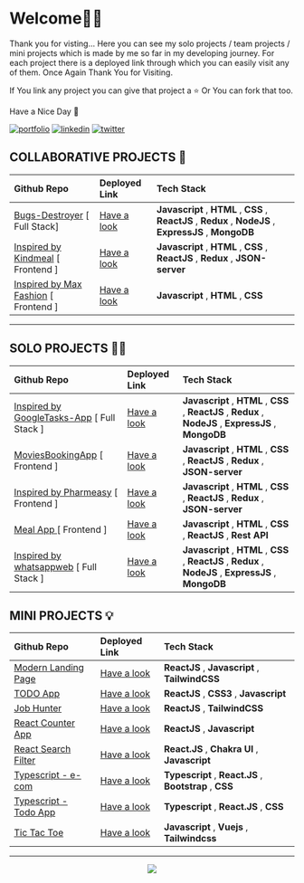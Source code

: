 

# Welcome🙏🏻

Thank you for visting... Here you can see my solo projects / team projects / mini projects which is made by me so far in my developing journey. For each project there is a deployed link through which you can easily visit any of them. Once Again Thank You for Visiting. 

If You link any project you can give that project a ⭐️ Or You can fork that too. 

Have a Nice Day 🙂


[![portfolio](https://img.shields.io/badge/my_portfolio-000?style=for-the-badge&logo=ko-fi&logoColor=white)](https://nitin-kadam-portfolio.netlify.app/)
[![linkedin](https://img.shields.io/badge/linkedin-0A66C2?style=for-the-badge&logo=linkedin&logoColor=white)](https://www.linkedin.com/in/nitin-kadam-6612831b3/)
[![twitter](https://img.shields.io/badge/twitter-1DA1F2?style=for-the-badge&logo=twitter&logoColor=white)](https://twitter.com/nitinkadam70)



## COLLABORATIVE   PROJECTS 👥
| Github Repo  |  Deployed Link   | Tech Stack |
| :-------- | :------- | :-------------------------------- |
|  [Bugs-Destroyer](https://github.com/aniket2910/Bugs-Destroyer) [ Full Stack] | [Have a look](https://bugs-destroyer.vercel.app/) | **Javascript** , **HTML** , **CSS** , **ReactJS** , **Redux** , **NodeJS** , **ExpressJS** , **MongoDB**|
|  [Inspired by Kindmeal](https://github.com/muskan2507/Kindmeal) [ Frontend ]| [Have a look](https://lustrous-hotteok-719fc7.netlify.app/) | **Javascript** , **HTML** , **CSS** , **ReactJS** , **Redux** , **JSON-server**|
|  [Inspired by Max Fashion](https://github.com/nitinkadam70/TeamMax) [ Frontend ] | [Have a look](https://gracious-brattain-5ae9f0.netlify.app/) | **Javascript** , **HTML** , **CSS** |
<hr>

## SOLO  PROJECTS 🏋🏻
| Github Repo  |  Deployed Link   | Tech Stack |
| :-------- | :------- | :-------------------------------- |
|  [Inspired by GoogleTasks-App](https://github.com/nitinkadam70/GoogleTasks-App) [ Full Stack ] | [Have a look](https://googletaskbynitin.netlify.app/) | **Javascript** , **HTML** , **CSS** , **ReactJS** , **Redux** , **NodeJS** , **ExpressJS** , **MongoDB** | <!--Add MERN STACK Projects-->
[MoviesBookingApp](https://github.com/nitinkadam70/MoviesBookingApp) [ Frontend ] | [Have a look](https://moviesbookingapp.netlify.app/) |  **Javascript** , **HTML** , **CSS** , **ReactJS** , **Redux** , **JSON-server** |
|  [Inspired by Pharmeasy](https://github.com/nitinkadam70/Pharmeasy) [ Frontend ] | [Have a look](https://pharmeasy-clone-nitinkadam.netlify.app/) |  **Javascript** , **HTML** , **CSS** , **ReactJS** , **Redux** , **JSON-server** |
|  [Meal App ](https://github.com/nitinkadam70/MealApp) [ Frontend ] | [Have a look](https://frolicking-arithmetic-f91072.netlify.app/home) | **Javascript** , **HTML** , **CSS** , **ReactJS** , **Rest API** |
|  [Inspired by whatsappweb](https://github.com/nitinkadam70/whatsappweb_clone) [ Full Stack ] | [Have a look](https://whatsappwebappclone.netlify.app/) | **Javascript** , **HTML** , **CSS** , **ReactJS** , **Redux** , **NodeJS** , **ExpressJS** , **MongoDB** |





## MINI   PROJECTS 💡
| Github Repo  |  Deployed Link   | Tech Stack |
| :-------- | :------- | :-------------------------------- |
[Modern Landing Page](https://github.com/Aakashvani/react-modern-landing-page)| [Have a look](https://eggeater.netlify.app/) | **ReactJS** , **Javascript** , **TailwindCSS**|
[TODO App](https://github.com/Aakashvani/react-todo-app) | [Have a look](https://react-todo-app-six-beta.vercel.app/) | **ReactJS** , **CSS3** , **Javascript** |
|  [Job Hunter](https://github.com/Aakashvani/job_hunter.com)| [Have a look](https://job-hunter-com.vercel.app/) | **ReactJS** , **TailwindCSS** |
|  [React Counter App](https://github.com/Aakashvani/react-counter)| [Have a look](https://testing-two-mu.vercel.app/) | **ReactJS** , **Javascript** |
|  [React Search Filter](https://github.com/Aakashvani/React-Mini-Projects/tree/main/react-search-filter)| [Have a look](https://react-search-filter-app.vercel.app/) | **React.JS** , **Chakra UI** , **Javascript** |
|  [Typescript - e-com](https://github.com/Aakashvani/hello-typescript/tree/main/Projects/e-commerce)| [Have a look](https://e-commerce-f43q9uxjh-aakashvani.vercel.app/) | **Typescript** , **React.JS** , **Bootstrap** , **CSS** | <!--Add Typescript mini projects-->
|  [Typescript - Todo App](https://github.com/Aakashvani/hello-typescript/tree/main/Projects/todo-app)| [Have a look](https://typescript-todo-app-one.vercel.app/) | **Typescript** , **React.JS** , **CSS** |
|  [Tic Tac Toe](https://github.com/Aakashvani/tic-tac-toe-game)| [Have a look](http://tic-tac-toe-game-taupe.vercel.app/) | **Javascript** , **Vuejs**  , **Tailwindcss** |
<hr>






<p align="center" >
 <img align="center" src="https://img.icons8.com/external-justicon-flat-justicon/100/000000/external-thank-you-thanksgiving-justicon-flat-justicon.png"/>
</p>

